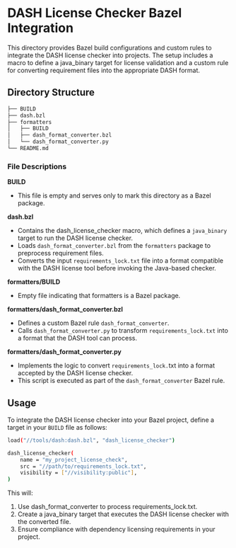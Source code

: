 # DASH License Checker Bazel Integration

This directory provides Bazel build configurations and custom rules to integrate the DASH license checker into projects. The setup includes a macro to define a java_binary target for license validation and a custom rule for converting requirement files into the appropriate DASH format.

## Directory Structure

```bash
├── BUILD
├── dash.bzl
├── formatters
│   ├── BUILD
│   ├── dash_format_converter.bzl
│   └── dash_format_converter.py
└── README.md
```

### File Descriptions

**BUILD**

- This file is empty and serves only to mark this directory as a Bazel package.

**dash.bzl**

- Contains the dash_license_checker macro, which defines a `java_binary` target to run the DASH license checker.
- Loads `dash_format_converter.bzl` from the `formatters` package to preprocess requirement files.
- Converts the input `requirements_lock.txt` file into a format compatible with the DASH license tool before invoking the Java-based checker.

**formatters/BUILD**

- Empty file indicating that formatters is a Bazel package.

**formatters/dash_format_converter.bzl**

- Defines a custom Bazel rule `dash_format_converter`.
- Calls `dash_format_converter.py` to transform `requirements_lock.txt` into a format that the DASH tool can process.

**formatters/dash_format_converter.py**

- Implements the logic to convert `requirements_lock.`txt into a format accepted by the DASH license checker.
- This script is executed as part of the `dash_format_converter` Bazel rule.

## Usage

To integrate the DASH license checker into your Bazel project, define a target in your `BUILD` file as follows:

```bash
load("//tools/dash:dash.bzl", "dash_license_checker")

dash_license_checker(
    name = "my_project_license_check",
    src = "//path/to/requirements_lock.txt",
    visibility = ["//visibility:public"],
)
```

This will:

1. Use dash_format_converter to process requirements_lock.txt.
2. Create a java_binary target that executes the DASH license checker with the converted file.
3. Ensure compliance with dependency licensing requirements in your project.
